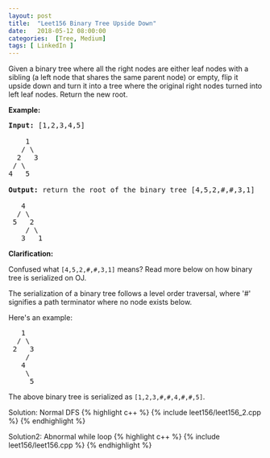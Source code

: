 ```yaml
---
layout: post
title:  "Leet156 Binary Tree Upside Down"
date:   2018-05-12 08:00:00
categories:  [Tree, Medium]
tags: [ LinkedIn ]
---
```

<div class="question-description__2cX5"><div><p>Given a binary tree where all the right nodes are either leaf nodes with a sibling (a left node that shares the same parent node) or empty, flip it upside down and turn it into a tree where the original right nodes turned into left leaf nodes. Return the new root.</p>

<p><strong>Example:</strong></p>

<pre><strong>Input: </strong>[1,2,3,4,5]

    1
   / \
  2   3
 / \
4   5

<strong>Output:</strong> return the root of the binary tree [4,5,2,#,#,3,1]

   4
  / \
 5   2
    / \
   3   1  
</pre>

<p><strong>Clarification:</strong></p>

<p>Confused what <code>[4,5,2,#,#,3,1<font face="monospace">]</font></code>&nbsp;means? Read more below on how binary tree is serialized on OJ.</p>

<p>The serialization of a binary tree follows a level order traversal, where '#' signifies a path terminator where no node exists below.</p>

<p>Here's an example:</p>

<pre>   1
  / \
 2   3
    /
   4
    \
     5
</pre>

<p>The above binary tree is serialized as <code>[1,2,3,#,#,4,#,#,5]</code>.</p>
</div></div>

Solution: Normal DFS
{% highlight c++ %}
{% include leet156/leet156_2.cpp %}
{% endhighlight %}

Solution2: Abnormal while loop
{% highlight c++ %}
{% include leet156/leet156.cpp %}
{% endhighlight %}

